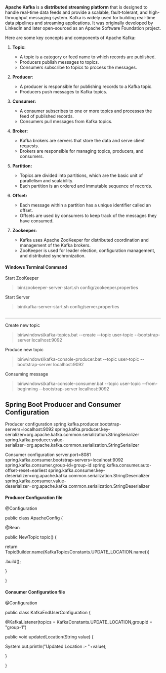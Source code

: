 
**Apache Kafka** is a **distributed streaming platform** that is designed to handle real-time data feeds and provide a scalable, fault-tolerant, and high-throughput messaging system. Kafka is widely used for building real-time data pipelines and streaming applications. It was originally developed by LinkedIn and later open-sourced as an Apache Software Foundation project.

Here are some key concepts and components of Apache Kafka:

1.  **Topic:**
    
    -   A topic is a category or feed name to which records are published.
    -   Producers publish messages to topics.
    -   Consumers subscribe to topics to process the messages.
2.  **Producer:**
    
    -   A producer is responsible for publishing records to a Kafka topic.
    -   Producers push messages to Kafka topics.
3.  **Consumer:**
    
    -   A consumer subscribes to one or more topics and processes the feed of published records.
    -   Consumers pull messages from Kafka topics.
4.  **Broker:**
    
    -   Kafka brokers are servers that store the data and serve client requests.
    -   Brokers are responsible for managing topics, producers, and consumers.
5.  **Partition:**
    
    -   Topics are divided into partitions, which are the basic unit of parallelism and scalability.
    -   Each partition is an ordered and immutable sequence of records.
6.  **Offset:**
    
    -   Each message within a partition has a unique identifier called an offset.
    -   Offsets are used by consumers to keep track of the messages they have consumed.
7.  **Zookeeper:**
    
    -   Kafka uses Apache ZooKeeper for distributed coordination and management of the Kafka brokers.
    -   ZooKeeper is used for leader election, configuration management, and distributed synchronization.

#### Windows Terminal Command

Start ZooKeeper
>bin/zookeeper-server-start.sh config/zookeeper.properties

Start Server

>bin/kafka-server-start.sh config/server.properties
```
```
___________
Create new topic 
>bin\windows\kafka-topics.bat --create --topic user-topic --bootstrap-server localhost:9092

Produce new topic 
>bin\windows\kafka-console-producer.bat --topic user-topic --bootstrap-server localhost:9092

Consuming message
>bin\windows\kafka-console-consumer.bat --topic user-topic --from-beginning --bootstrap-server localhost:9092

## Spring Boot Producer and Consumer Configuration

Producer configuration
spring.kafka.producer.bootstrap-servers=localhost:9092
spring.kafka.producer.key-serializer=org.apache.kafka.common.serialization.StringSerializer
spring.kafka.producer.value-serializer=org.apache.kafka.common.serialization.StringSerializer


Consumer configuration
server.port=8081
spring.kafka.consumer.bootstrap-servers=localhost:9092
spring.kafka.consumer.group-id=group-id
spring.kafka.consumer.auto-offset-reset=earliest
spring.kafka.consumer.key-deserializer=org.apache.kafka.common.serialization.StringDeserializer
spring.kafka.consumer.value-deserializer=org.apache.kafka.common.serialization.StringDeserializer

####  Producer Configuration file

@Configuration

public  class ApacheConfig {

@Bean

public NewTopic topic() {

return TopicBuilder.name(KafkaTopicsConstants.UPDATE_LOCATION.name())

.build();

}

}   
####  Consumer Configuration file
@Configuration

public  class KafkaEndUserConfiguration {

@KafkaListener(topics = KafkaConstants.UPDATE_LOCATION,groupId = "group-1")

public  void updatedLocation(String value) {

System.out.println("Updated Location :- "+value);

}

}
